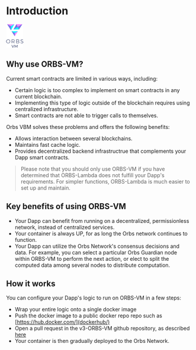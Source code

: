 # Introduction

![](../.gitbook/assets/logo-vm.png)

## Why use ORBS-VM?

Current smart contracts are limited in various ways, including:&#x20;

* Certain logic is too complex to implement on smart contracts in any current blockchain.
* Implementing this type of logic outside of the blockchain requires using centralized infrastructure.
* Smart contracts are not able to trigger calls to themselves.

Orbs VBM solves these problems and offers the following benefits:

* Allows interaction between several blockchains.
* Maintains fast cache logic.
* Provides decentralized backend infrastructrue that complements your Dapp smart contracts.

> Please note that you should only use ORBS-VM if you have determined that ORBS-Lambda does not fulfill your Dapp's requirements. For simpler functions, ORBS-Lambda is much easier to set up and maintain.

## Key benefits of using ORBS-VM

* Your Dapp can benefit from running on a decentralized, permissionless network, instead of centralized services.
* Your container is always UP, for as long the Orbs network continues to function.&#x20;
* Your Dapp can utilize the Orbs Network's consensus decisions and data. For example, you can select a particular Orbs Guardian node within ORBS-VM to perform the next action, or elect to split the computed data among several nodes to distribute computation.

## How  it works

You can configure your Dapp's logic to run on ORBS-VM in a few steps:

* Wrap your entire logic onto a single docker image
* Push the docker image to a public docker repo repo such as [https://hub.docker.com/](dockerhub/)
* Open a pull request in the v3-ORBS-VM github repository, as described [here](deploy.md)
* Your container is then gradually deployed to the Orbs Network.

